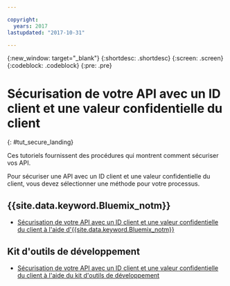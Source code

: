 ```yaml
---

copyright:
  years: 2017
lastupdated: "2017-10-31"

---
```



{:new_window: target="_blank"}
{:shortdesc: .shortdesc}
{:screen: .screen}
{:codeblock: .codeblock}
{:pre: .pre}

# Sécurisation de votre API avec un ID client et une valeur confidentielle du client
{: #tut_secure_landing}

Ces tutoriels fournissent des procédures qui montrent comment sécuriser vos API.

Pour sécuriser une API avec un ID client et une valeur confidentielle du client, vous devez sélectionner une méthode pour votre processus.

## {{site.data.keyword.Bluemix_notm}}

- [Sécurisation de votre API avec un ID client et une valeur confidentielle du client à l'aide d'{{site.data.keyword.Bluemix_notm}}](tut_secure_id_secret_bm.html)

## Kit d'outils de développement

- [Sécurisation de votre API avec un ID client et une valeur confidentielle du client à l'aide du kit d'outils de développement](tut_secure_id_secret_tk.html)












